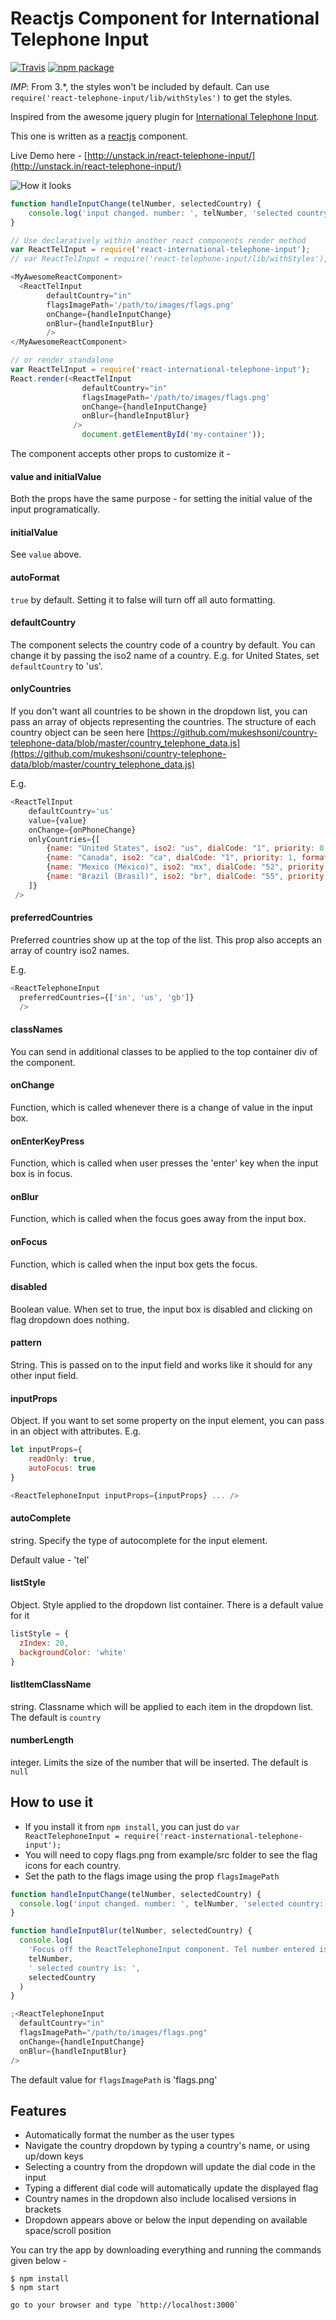 # Reactjs Component for International Telephone Input

[![Travis][build-badge]][build]
[![npm package][npm-badge]][npm]

_IMP_: From 3.\*, the styles won't be included by default. Can use `require('react-telephone-input/lib/withStyles')` to get the styles.

Inspired from the awesome jquery plugin for <a href="https://github.com/Bluefieldscom/intl-tel-input" target="_blank">International Telephone Input</a>.

This one is written as a [reactjs](http://facebook.github.io/react/) component.

Live Demo here - [http://unstack.in/react-telephone-input/](http://unstack.in/react-telephone-input/)

![How it looks](/images/react-telephone-number-screenshot.png?raw=true 'How it looks')

```js
function handleInputChange(telNumber, selectedCountry) {
    console.log('input changed. number: ', telNumber, 'selected country: ', selectedCountry);
}

// Use declaratively within another react components render method
var ReactTelInput = require('react-international-telephone-input');
// var ReactTelInput = require('react-telephone-input/lib/withStyles'), if you need the styles

<MyAwesomeReactComponent>
  <ReactTelInput
        defaultCountry="in"
        flagsImagePath='/path/to/images/flags.png'
        onChange={handleInputChange}
        onBlur={handleInputBlur}
        />
</MyAwesomeReactComponent>

// or render standalone
var ReactTelInput = require('react-international-telephone-input');
React.render(<ReactTelInput
                defaultCountry="in"
                flagsImagePath='/path/to/images/flags.png'
                onChange={handleInputChange}
                onBlur={handleInputBlur}
              />
                document.getElementById('my-container'));
```

The component accepts other props to customize it -

#### value and initialValue

Both the props have the same purpose - for setting the initial value of the input programatically.

#### initialValue

See `value` above.

#### autoFormat

`true` by default. Setting it to false will turn off all auto formatting.

#### defaultCountry

The component selects the country code of a country by default. You can change it by passing the iso2 name of a country. E.g. for United States, set `defaultCountry` to 'us'.

#### onlyCountries

If you don't want all countries to be shown in the dropdown list, you can pass an array of objects representing the countries. The structure of each country object can be seen here [https://github.com/mukeshsoni/country-telephone-data/blob/master/country_telephone_data.js](https://github.com/mukeshsoni/country-telephone-data/blob/master/country_telephone_data.js)

E.g.

```js
<ReactTelInput
    defaultCountry='us'
    value={value}
    onChange={onPhoneChange}
    onlyCountries={[
        {name: "United States", iso2: "us", dialCode: "1", priority: 0, format: "+. (...) ...-...."},
        {name: "Canada", iso2: "ca", dialCode: "1", priority: 1, format: "+. (...) ...-....", hasAreaCodes: true},
        {name: "Mexico (México)", iso2: "mx", dialCode: "52", priority: 0, format: "+..-..-..-...."},
        {name: "Brazil (Brasil)", iso2: "br", dialCode: "55", priority: 0, format: "+..-..-....-...."},
    ]}
 />
```

#### preferredCountries

Preferred countries show up at the top of the list. This prop also accepts an array of country iso2 names.

E.g.

```js
<ReactTelephoneInput
  preferredCountries={['in', 'us', 'gb']}
  />
```

#### classNames

You can send in additional classes to be applied to the top container div of the component.

#### onChange

Function, which is called whenever there is a change of value in the input box.

#### onEnterKeyPress

Function, which is called when user presses the 'enter' key when the input box is in focus.

#### onBlur

Function, which is called when the focus goes away from the input box.

#### onFocus

Function, which is called when the input box gets the focus.

#### disabled

Boolean value. When set to true, the input box is disabled and clicking on flag dropdown does nothing.

#### pattern

String. This is passed on to the input field and works like it should for any other input field.

#### inputProps

Object. If you want to set some property on the input element, you can pass in an object with attributes. E.g.

```javascript
let inputProps={
    readOnly: true,
    autoFocus: true
}

<ReactTelephoneInput inputProps={inputProps} ... />
```

#### autoComplete

string. Specify the type of autocomplete for the input element.

Default value - 'tel'

#### listStyle

Object. Style applied to the dropdown list container. There is a default value for it

```js
listStyle = {
  zIndex: 20,
  backgroundColor: 'white'
}
```

#### listItemClassName

string. Classname which will be applied to each item in the dropdown list. The default is `country`

#### numberLength

integer. Limits the size of the number that will be inserted. The default is `null`

## How to use it

* If you install it from `npm install`, you can just do `var ReactTelephoneInput = require('react-insternational-telephone-input');`
* You will need to copy flags.png from example/src folder to see the flag icons for each country.
* Set the path to the flags image using the prop `flagsImagePath`

```js
function handleInputChange(telNumber, selectedCountry) {
  console.log('input changed. number: ', telNumber, 'selected country: ', selectedCountry)
}

function handleInputBlur(telNumber, selectedCountry) {
  console.log(
    'Focus off the ReactTelephoneInput component. Tel number entered is: ',
    telNumber,
    ' selected country is: ',
    selectedCountry
  )
}

;<ReactTelephoneInput
  defaultCountry="in"
  flagsImagePath="/path/to/images/flags.png"
  onChange={handleInputChange}
  onBlur={handleInputBlur}
/>
```

The default value for `flagsImagePath` is 'flags.png'

## Features

* Automatically format the number as the user types
* Navigate the country dropdown by typing a country's name, or using up/down keys
* Selecting a country from the dropdown will update the dial code in the input
* Typing a different dial code will automatically update the displayed flag
* Country names in the dropdown also include localised versions in brackets
* Dropdown appears above or below the input depending on available space/scroll position

You can try the app by downloading everything and running the commands given below -

```shell
$ npm install
$ npm start

go to your browser and type `http://localhost:3000`
```

[build-badge]: https://travis-ci.org/RafaelGomides/react-international-telephone-input.svg?branch=master
[build]: https://travis-ci.org/RafaelGomides/react-international-telephone-input
[npm-badge]: https://img.shields.io/npm/v/react-international-telephone-input.svg?style=flat-square
[npm]: https://www.npmjs.org/package/react-international-telephone-input
